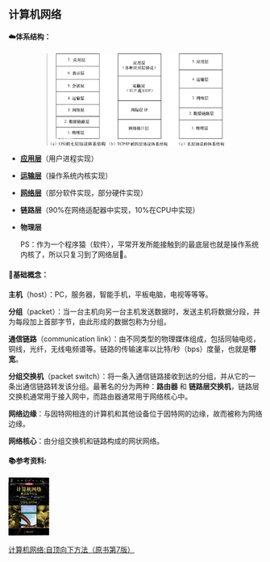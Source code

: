 ## 计算机网络

#### ☁️体系结构：

 <div align=center>
    <img src="../图床/Network/structure.png" width="70%" align="center"/>
 </div>

* [**应用层**](应用层/应用层.md)（用户进程实现）
* [**运输层**](运输层/运输层.md)（操作系统内核实现）
* [**网络层**](网络层/网络层.md)（部分软件实现，部分硬件实现）
* **链路层**（90%在网络适配器中实现，10%在CPU中实现）
* **物理层**
  
  PS：作为一个程序猿（软件），平常开发所能接触到的最底层也就是操作系统内核了，所以只复习到了网络层👀。

#### 👣基础概念：

**主机**（host）：PC，服务器，智能手机，平板电脑，电视等等等。  

**分组**（packet）：当一台主机向另一台主机发送数据时，发送主机将数据分段，并为每段加上首部字节，由此形成的数据包称为分组。  

**通信链路**（communication link）：由不同类型的物理媒体组成，包括同轴电缆，铜线，光纤，无线电频谱等。链路的传输速率以比特/秒（bps）度量，也就是**带宽**。  

**分组交换机**（packet switch）：将一条入通信链路接收到达的分组，并从它的一条出通信链路转发该分组。最著名的分为两种：**路由器** 和 **链路层交换机**，链路层交换机通常用于接入网中，而路由器通常用于网络核心中。  

**网络边缘**：与因特网相连的计算机和其他设备位于因特网的边缘，故而被称为网络边缘。  

**网络核心**：由分组交换机和链路构成的网状网络。

#### 📚参考资料:

 <div align=left>
    <img src="../图床/Network/ComputerNetworking-ATop-DownApproach.jpg" width="16%"/>
    <br>
 </div>

[计算机网络:自顶向下方法（原书第7版）](https://book.douban.com/subject/30280001/)

